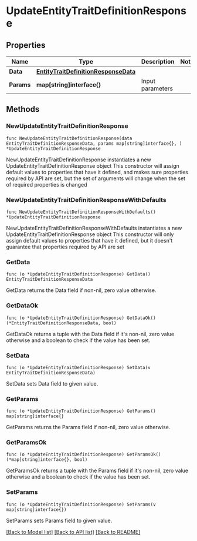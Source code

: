 # UpdateEntityTraitDefinitionResponse

## Properties

Name | Type | Description | Notes
------------ | ------------- | ------------- | -------------
**Data** | [**EntityTraitDefinitionResponseData**](EntityTraitDefinitionResponseData.md) |  | 
**Params** | **map[string]interface{}** | Input parameters | 

## Methods

### NewUpdateEntityTraitDefinitionResponse

`func NewUpdateEntityTraitDefinitionResponse(data EntityTraitDefinitionResponseData, params map[string]interface{}, ) *UpdateEntityTraitDefinitionResponse`

NewUpdateEntityTraitDefinitionResponse instantiates a new UpdateEntityTraitDefinitionResponse object
This constructor will assign default values to properties that have it defined,
and makes sure properties required by API are set, but the set of arguments
will change when the set of required properties is changed

### NewUpdateEntityTraitDefinitionResponseWithDefaults

`func NewUpdateEntityTraitDefinitionResponseWithDefaults() *UpdateEntityTraitDefinitionResponse`

NewUpdateEntityTraitDefinitionResponseWithDefaults instantiates a new UpdateEntityTraitDefinitionResponse object
This constructor will only assign default values to properties that have it defined,
but it doesn't guarantee that properties required by API are set

### GetData

`func (o *UpdateEntityTraitDefinitionResponse) GetData() EntityTraitDefinitionResponseData`

GetData returns the Data field if non-nil, zero value otherwise.

### GetDataOk

`func (o *UpdateEntityTraitDefinitionResponse) GetDataOk() (*EntityTraitDefinitionResponseData, bool)`

GetDataOk returns a tuple with the Data field if it's non-nil, zero value otherwise
and a boolean to check if the value has been set.

### SetData

`func (o *UpdateEntityTraitDefinitionResponse) SetData(v EntityTraitDefinitionResponseData)`

SetData sets Data field to given value.


### GetParams

`func (o *UpdateEntityTraitDefinitionResponse) GetParams() map[string]interface{}`

GetParams returns the Params field if non-nil, zero value otherwise.

### GetParamsOk

`func (o *UpdateEntityTraitDefinitionResponse) GetParamsOk() (*map[string]interface{}, bool)`

GetParamsOk returns a tuple with the Params field if it's non-nil, zero value otherwise
and a boolean to check if the value has been set.

### SetParams

`func (o *UpdateEntityTraitDefinitionResponse) SetParams(v map[string]interface{})`

SetParams sets Params field to given value.



[[Back to Model list]](../README.md#documentation-for-models) [[Back to API list]](../README.md#documentation-for-api-endpoints) [[Back to README]](../README.md)


